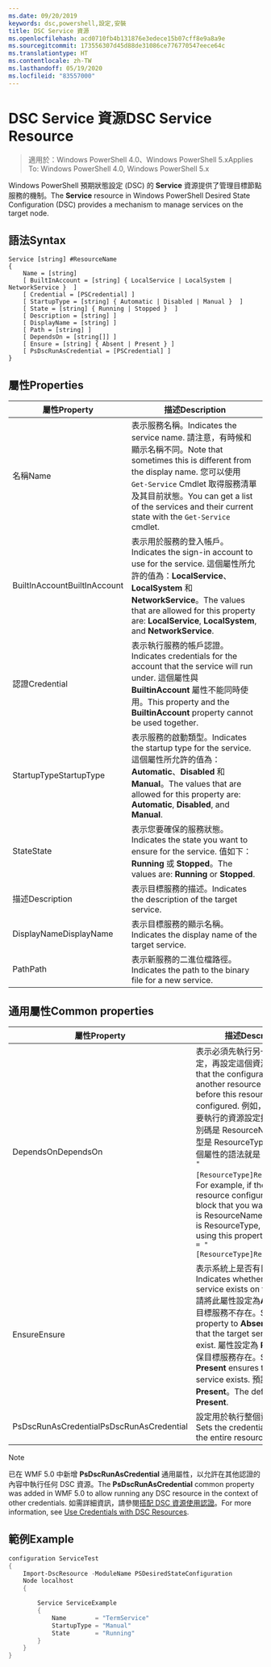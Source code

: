 ```yaml
---
ms.date: 09/20/2019
keywords: dsc,powershell,設定,安裝
title: DSC Service 資源
ms.openlocfilehash: acd0710fb4b131876e3edece15b07cff8e9a8a9e
ms.sourcegitcommit: 173556307d45d88de31086ce776770547eece64c
ms.translationtype: HT
ms.contentlocale: zh-TW
ms.lasthandoff: 05/19/2020
ms.locfileid: "83557000"
---
```

# <a name="dsc-service-resource"></a><span data-ttu-id="909e1-103">DSC Service 資源</span><span class="sxs-lookup"><span data-stu-id="909e1-103">DSC Service Resource</span></span>

> <span data-ttu-id="909e1-104">適用於：Windows PowerShell 4.0、Windows PowerShell 5.x</span><span class="sxs-lookup"><span data-stu-id="909e1-104">Applies To: Windows PowerShell 4.0, Windows PowerShell 5.x</span></span>

<span data-ttu-id="909e1-105">Windows PowerShell 預期狀態設定 (DSC) 的 **Service** 資源提供了管理目標節點服務的機制。</span><span class="sxs-lookup"><span data-stu-id="909e1-105">The **Service** resource in Windows PowerShell Desired State Configuration (DSC) provides a mechanism to manage services on the target node.</span></span>

## <a name="syntax"></a><span data-ttu-id="909e1-106">語法</span><span class="sxs-lookup"><span data-stu-id="909e1-106">Syntax</span></span>

```Syntax
Service [string] #ResourceName
{
    Name = [string]
    [ BuiltInAccount = [string] { LocalService | LocalSystem | NetworkService }  ]
    [ Credential = [PSCredential] ]
    [ StartupType = [string] { Automatic | Disabled | Manual }  ]
    [ State = [string] { Running | Stopped }  ]
    [ Description = [string] ]
    [ DisplayName = [string] ]
    [ Path = [string] ]
    [ DependsOn = [string[]] ]
    [ Ensure = [string] { Absent | Present } ]
    [ PsDscRunAsCredential = [PSCredential] ]
}
```

## <a name="properties"></a><span data-ttu-id="909e1-107">屬性</span><span class="sxs-lookup"><span data-stu-id="909e1-107">Properties</span></span>

|<span data-ttu-id="909e1-108">屬性</span><span class="sxs-lookup"><span data-stu-id="909e1-108">Property</span></span> |<span data-ttu-id="909e1-109">描述</span><span class="sxs-lookup"><span data-stu-id="909e1-109">Description</span></span> |
|---|---|
|<span data-ttu-id="909e1-110">名稱</span><span class="sxs-lookup"><span data-stu-id="909e1-110">Name</span></span> |<span data-ttu-id="909e1-111">表示服務名稱。</span><span class="sxs-lookup"><span data-stu-id="909e1-111">Indicates the service name.</span></span> <span data-ttu-id="909e1-112">請注意，有時候和顯示名稱不同。</span><span class="sxs-lookup"><span data-stu-id="909e1-112">Note that sometimes this is different from the display name.</span></span> <span data-ttu-id="909e1-113">您可以使用 `Get-Service` Cmdlet 取得服務清單及其目前狀態。</span><span class="sxs-lookup"><span data-stu-id="909e1-113">You can get a list of the services and their current state with the `Get-Service` cmdlet.</span></span> |
|<span data-ttu-id="909e1-114">BuiltInAccount</span><span class="sxs-lookup"><span data-stu-id="909e1-114">BuiltInAccount</span></span> |<span data-ttu-id="909e1-115">表示用於服務的登入帳戶。</span><span class="sxs-lookup"><span data-stu-id="909e1-115">Indicates the sign-in account to use for the service.</span></span> <span data-ttu-id="909e1-116">這個屬性所允許的值為：**LocalService**、**LocalSystem** 和 **NetworkService**。</span><span class="sxs-lookup"><span data-stu-id="909e1-116">The values that are allowed for this property are: **LocalService**, **LocalSystem**, and **NetworkService**.</span></span> |
|<span data-ttu-id="909e1-117">認證</span><span class="sxs-lookup"><span data-stu-id="909e1-117">Credential</span></span> |<span data-ttu-id="909e1-118">表示執行服務的帳戶認證。</span><span class="sxs-lookup"><span data-stu-id="909e1-118">Indicates credentials for the account that the service will run under.</span></span> <span data-ttu-id="909e1-119">這個屬性與 **BuiltinAccount** 屬性不能同時使用。</span><span class="sxs-lookup"><span data-stu-id="909e1-119">This property and the **BuiltinAccount** property cannot be used together.</span></span> |
|<span data-ttu-id="909e1-120">StartupType</span><span class="sxs-lookup"><span data-stu-id="909e1-120">StartupType</span></span> |<span data-ttu-id="909e1-121">表示服務的啟動類型。</span><span class="sxs-lookup"><span data-stu-id="909e1-121">Indicates the startup type for the service.</span></span> <span data-ttu-id="909e1-122">這個屬性所允許的值為：**Automatic**、**Disabled** 和 **Manual**。</span><span class="sxs-lookup"><span data-stu-id="909e1-122">The values that are allowed for this property are: **Automatic**, **Disabled**, and **Manual**.</span></span> |
|<span data-ttu-id="909e1-123">State</span><span class="sxs-lookup"><span data-stu-id="909e1-123">State</span></span> |<span data-ttu-id="909e1-124">表示您要確保的服務狀態。</span><span class="sxs-lookup"><span data-stu-id="909e1-124">Indicates the state you want to ensure for the service.</span></span> <span data-ttu-id="909e1-125">值如下：**Running** 或 **Stopped**。</span><span class="sxs-lookup"><span data-stu-id="909e1-125">The values are: **Running** or **Stopped**.</span></span> |
|<span data-ttu-id="909e1-126">描述</span><span class="sxs-lookup"><span data-stu-id="909e1-126">Description</span></span> |<span data-ttu-id="909e1-127">表示目標服務的描述。</span><span class="sxs-lookup"><span data-stu-id="909e1-127">Indicates the description of the target service.</span></span> |
|<span data-ttu-id="909e1-128">DisplayName</span><span class="sxs-lookup"><span data-stu-id="909e1-128">DisplayName</span></span> |<span data-ttu-id="909e1-129">表示目標服務的顯示名稱。</span><span class="sxs-lookup"><span data-stu-id="909e1-129">Indicates the display name of the target service.</span></span> |
|<span data-ttu-id="909e1-130">Path</span><span class="sxs-lookup"><span data-stu-id="909e1-130">Path</span></span> |<span data-ttu-id="909e1-131">表示新服務的二進位檔路徑。</span><span class="sxs-lookup"><span data-stu-id="909e1-131">Indicates the path to the binary file for a new service.</span></span> |

## <a name="common-properties"></a><span data-ttu-id="909e1-132">通用屬性</span><span class="sxs-lookup"><span data-stu-id="909e1-132">Common properties</span></span>

|<span data-ttu-id="909e1-133">屬性</span><span class="sxs-lookup"><span data-stu-id="909e1-133">Property</span></span> |<span data-ttu-id="909e1-134">描述</span><span class="sxs-lookup"><span data-stu-id="909e1-134">Description</span></span> |
|---|---|
|<span data-ttu-id="909e1-135">DependsOn</span><span class="sxs-lookup"><span data-stu-id="909e1-135">DependsOn</span></span> |<span data-ttu-id="909e1-136">表示必須先執行另一個資源的設定，再設定這個資源。</span><span class="sxs-lookup"><span data-stu-id="909e1-136">Indicates that the configuration of another resource must run before this resource is configured.</span></span> <span data-ttu-id="909e1-137">例如，如果第一個想要執行的資源設定指令碼區塊識別碼是 ResourceName，而其類型是 ResourceType，則使用這個屬性的語法就是 `DependsOn = "[ResourceType]ResourceName"`。</span><span class="sxs-lookup"><span data-stu-id="909e1-137">For example, if the ID of the resource configuration script block that you want to run first is ResourceName and its type is ResourceType, the syntax for using this property is `DependsOn = "[ResourceType]ResourceName"`.</span></span> |
|<span data-ttu-id="909e1-138">Ensure</span><span class="sxs-lookup"><span data-stu-id="909e1-138">Ensure</span></span> |<span data-ttu-id="909e1-139">表示系統上是否有目標服務。</span><span class="sxs-lookup"><span data-stu-id="909e1-139">Indicates whether the target service exists on the system.</span></span> <span data-ttu-id="909e1-140">請將此屬性設定為**Absent** 以確保目標服務不存在。</span><span class="sxs-lookup"><span data-stu-id="909e1-140">Set this property to **Absent** to ensure that the target service does not exist.</span></span> <span data-ttu-id="909e1-141">屬性設定為 **Present**，可確保目標服務存在。</span><span class="sxs-lookup"><span data-stu-id="909e1-141">Setting it to **Present** ensures that target service exists.</span></span> <span data-ttu-id="909e1-142">預設值為 **Present**。</span><span class="sxs-lookup"><span data-stu-id="909e1-142">The default value is **Present**.</span></span> |
|<span data-ttu-id="909e1-143">PsDscRunAsCredential</span><span class="sxs-lookup"><span data-stu-id="909e1-143">PsDscRunAsCredential</span></span> |<span data-ttu-id="909e1-144">設定用於執行整個資源的認證。</span><span class="sxs-lookup"><span data-stu-id="909e1-144">Sets the credential for running the entire resource as.</span></span> |

> [!NOTE]
> <span data-ttu-id="909e1-145">已在 WMF 5.0 中新增 **PsDscRunAsCredential** 通用屬性，以允許在其他認證的內容中執行任何 DSC 資源。</span><span class="sxs-lookup"><span data-stu-id="909e1-145">The **PsDscRunAsCredential** common property was added in WMF 5.0 to allow running any DSC resource in the context of other credentials.</span></span> <span data-ttu-id="909e1-146">如需詳細資訊，請參閱[搭配 DSC 資源使用認證](../../../configurations/runasuser.md)。</span><span class="sxs-lookup"><span data-stu-id="909e1-146">For more information, see [Use Credentials with DSC Resources](../../../configurations/runasuser.md).</span></span>

## <a name="example"></a><span data-ttu-id="909e1-147">範例</span><span class="sxs-lookup"><span data-stu-id="909e1-147">Example</span></span>

```powershell
configuration ServiceTest
{
    Import-DscResource -ModuleName PSDesiredStateConfiguration
    Node localhost
    {

        Service ServiceExample
        {
            Name        = "TermService"
            StartupType = "Manual"
            State       = "Running"
        }
    }
}
```
